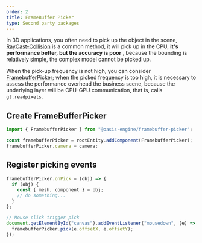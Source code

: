 ```yaml
---
order: 2
title: FrameBuffer Picker
type: Second party packages
---
```


In 3D applications, you often need to pick up the object in the scene, [RayCast-Collision](${docs}ray) is a common method, it will pick up in the CPU, **it's performance better, but the accuracy is poor** , because the bounding is relatively simple, the complex model cannot be picked up.

When the pick-up frequency is not high, you can consider [FramebufferPicker](${api}framebuffer-picker/FramebufferPicker); when the picked frequency is too high, it is necessary to assess the performance overhead the business scene, because the underlying layer will be CPU-GPU communication, that is, calls `gl.readpixels`.

<playground src="framebuffer-picker.ts"></playground>

## Create FrameBufferPicker

```typescript
import { FramebufferPicker } from "@oasis-engine/framebuffer-picker";

const framebufferPicker = rootEntity.addComponent(FramebufferPicker);
framebufferPicker.camera = camera;
```

## Register picking events

```typescript
framebufferPicker.onPick = (obj) => {
  if (obj) {
    const { mesh, component } = obj;
    // do something...
  }
};

// Mouse click trigger pick
document.getElementById("canvas").addEventListener("mousedown", (e) => {
  framebufferPicker.pick(e.offsetX, e.offsetY);
});
```
